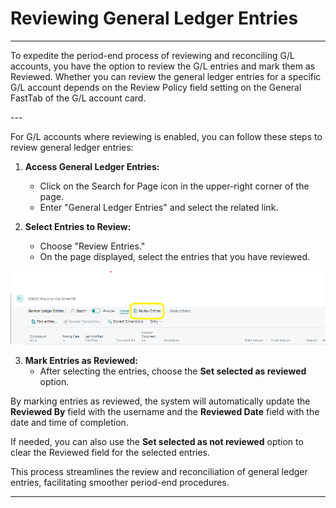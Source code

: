 # Reviewing General Ledger Entries
---

<div class="customized-intro-container" id="introduction">
    <p>To expedite the period-end process of reviewing and reconciling G/L accounts, you have the option to review the G/L entries and mark them as Reviewed. Whether you can review the general ledger entries for a specific G/L account depends on the Review Policy field setting on the General FastTab of the G/L account card.</p>
</div>
---

For G/L accounts where reviewing is enabled, you can follow these steps to review general ledger entries:

1. **Access General Ledger Entries:**
   - Click on the Search for Page icon in the upper-right corner of the page.
   - Enter "General Ledger Entries" and select the related link.

2. **Select Entries to Review:**
   - Choose "Review Entries."
   - On the page displayed, select the entries that you have reviewed.

![alt text](image-6.png)

3. **Mark Entries as Reviewed:**
   - After selecting the entries, choose the **Set selected as reviewed** option.

By marking entries as reviewed, the system will automatically update the **Reviewed By** field with the username and the **Reviewed Date** field with the date and time of completion.

If needed, you can also use the **Set selected as not reviewed** option to clear the Reviewed field for the selected entries.

This process streamlines the review and reconciliation of general ledger entries, facilitating smoother period-end procedures.

---
